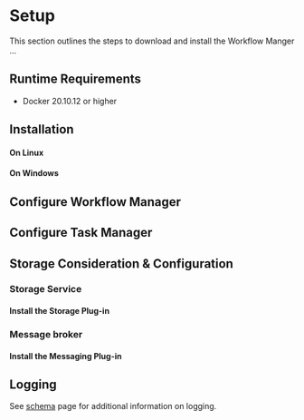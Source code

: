 <!--
  ~ Copyright 2022 MONAI Consortium
  ~
  ~ Licensed under the Apache License, Version 2.0 (the "License");
  ~ you may not use this file except in compliance with the License.
  ~ You may obtain a copy of the License at
  ~
  ~ http://www.apache.org/licenses/LICENSE-2.0
  ~
  ~ Unless required by applicable law or agreed to in writing, software
  ~ distributed under the License is distributed on an "AS IS" BASIS,
  ~ WITHOUT WARRANTIES OR CONDITIONS OF ANY KIND, either express or implied.
  ~ See the License for the specific language governing permissions and
  ~ limitations under the License.
-->
# Setup

This section outlines the steps to download and install the Workflow Manger ...

## Runtime Requirements

* Docker 20.10.12 or higher

## Installation

#### On Linux

#### On Windows

## Configure Workflow Manager
## Configure Task Manager
## Storage Consideration & Configuration

### Storage Service
#### Install the Storage Plug-in


### Message broker
#### Install the Messaging Plug-in

## Logging

See [schema](./schema.md#logging) page for additional information on logging.

